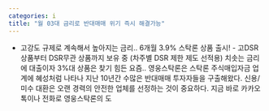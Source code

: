 ```yaml
---
categories: i
title: "월 03대 금리로 반대매매 위기 즉시 해결가능"
---
```

- 고강도 규제로 계속해서 높아지는 금리.. 6개월 3.9% 스탁론 상품 출시! - 고DSR 상품부터 DSR무관 상품까지 보유 중 (차주별 DSR 제한 제도 선적용) 치솟는 금리에 대출이자 3%대 상품은 찾기 힘든 요즘.. 영웅스탁론은 스탁론 주식매입자금 업계에 혜성처럼 나타나 지난 10년간 수많은 반대매매 투자자들을 구출해왔다. 신용/미수 대환은 오랜 경력의 안전한 업체를 선정하는 것이 중요하다. 지금 바로 카카오톡이나 전화로 영웅스탁론의 도